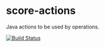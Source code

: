 score-actions
=============

Java actions to be used by operations.

[![Build Status](https://travis-ci.org/cloudslang/score-actions.svg?branch=master)](https://travis-ci.org/cloudslang/score-actions)
